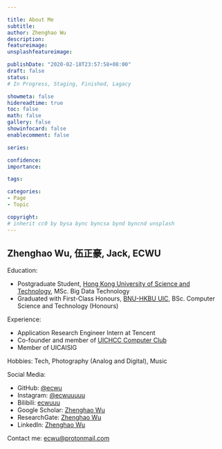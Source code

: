 ```yaml
---

title: About Me
subtitle: 
author: Zhenghao Wu
description: 
featureimage: 
unsplashfeatureimage: 

publishDate: "2020-02-18T23:57:58+08:00"
draft: false
status: 
# In Progress, Staging, Finished, Lagacy

showmeta: false
hidereadtime: true
toc: false
math: false
gallery: false
showinfocard: false
enablecomment: false

series: 

confidence: 
importance: 

tags:

categories:
- Page
- Topic

copyright: 
# inherit cc0 by bysa bync byncsa bynd byncnd unsplash
---
```


## Zhenghao Wu, 伍正豪, Jack, ECWU

Education:
- Postgraduate Student, [Hong Kong University of Science and Technology](https://hkust.edu.hk/), MSc. Big Data Technology
- Graduated with First-Class Honours, [BNU-HKBU UIC](https://uic.edu.cn/), BSc. Computer Science and Technology (Honours)

Experience:
- Application Research Engineer Intern at Tencent
- Co-founder and member of [UICHCC Computer Club](https://uichcc.com)
- Member of UICAISIG

Hobbies: Tech, Photography (Analog and Digital), Music

Social Media:
- GitHub: [@ecwu](https://github.com/ecwu)
- Instagram: [@ecwuuuuu](https://www.instagram.com/ecwuuuuu/)
- Bilibili: [ecwuuu](https://space.bilibili.com/509461/)
- Google Scholar: [Zhenghao Wu](https://scholar.google.com/citations?user=gBi_1mgAAAAJ)
- ResearchGate: [Zhenghao Wu](https://www.researchgate.net/profile/Zhenghao-Wu)
- LinkedIn: [Zhenghao Wu](https://www.linkedin.com/in/zhenghaowu/)

Contact me: [ecwu@protonmail.com](mailto:ecwu@protonmail.com)